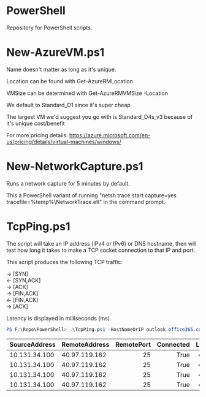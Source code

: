 # PowerShell
Repository for PowerShell scripts.

# New-AzureVM.ps1
Name doesn't matter as long as it's unique.

Location can be found with Get-AzureRMLocation

VMSize can be determined with Get-AzureRMVMSize -Location <location>
  
  We default to Standard_D1 since it's super cheap
  
  The largest VM we'd suggest you go with is Standard_D4s_v3 because of it's unique cost/benefit
  
  For more pricing details: https://azure.microsoft.com/en-us/pricing/details/virtual-machines/windows/


# New-NetworkCapture.ps1
Runs a network capture for 5 minutes by default.

This a PowerShell variant of running "netsh trace start capture=yes tracefile=%temp%\NetworkTrace.etl" in the command prompt.


# TcpPing.ps1
The script will take an IP address (IPv4 or IPv6) or DNS hostname, then will 
test how long it takes to make a TCP socket connection to that IP and port. 

This script produces the following TCP traffic:

-> [SYN]<br />
<- [SYN,ACK]<br />
-> [ACK]<br />
-> [FIN,ACK]<br />
<- [FIN,ACK]<br />
-> [ACK]<br />

Latency is displayed in milliseconds (ms).
```powershell
PS F:\Repo\PowerShell> .\TcpPing.ps1 -HostNameOrIP outlook.office365.com -Port 25 | FT -AutoSize
```
|SourceAddress |RemoteAddress |RemotePort |Connected |Latency |Exception
|:------------- |:------------- |----------: |---------: |-------: |---------
|10.131.34.100 |40.97.119.162 |        25    |  True  |4.6481
|10.131.34.100 |40.97.119.162 |        25    |  True  |4.6751
|10.131.34.100 |40.97.119.162 |        25    |  True  |4.8726
|10.131.34.100 |40.97.119.162 |        25    |  True  |4.8324

